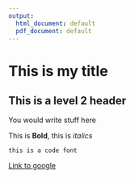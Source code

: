 ```yaml
---
output:
  html_document: default
  pdf_document: default
---
```

# This is my title

## This is a level 2 header

You would write stuff here

This is **Bold**, this is *italics* 

`this is a code font`

[Link to google](https://google.ca)